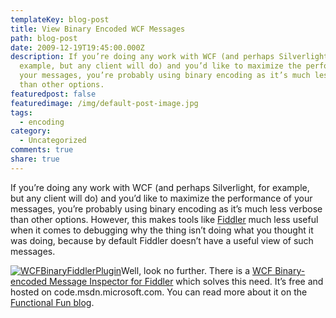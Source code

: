 ```yaml
---
templateKey: blog-post
title: View Binary Encoded WCF Messages
path: blog-post
date: 2009-12-19T19:45:00.000Z
description: If you’re doing any work with WCF (and perhaps Silverlight, for
  example, but any client will do) and you’d like to maximize the performance of
  your messages, you’re probably using binary encoding as it’s much less verbose
  than other options.
featuredpost: false
featuredimage: /img/default-post-image.jpg
tags:
  - encoding
category:
  - Uncategorized
comments: true
share: true
---
```

If you’re doing any work with WCF (and perhaps Silverlight, for example, but any client will do) and you’d like to maximize the performance of your messages, you’re probably using binary encoding as it’s much less verbose than other options. However, this makes tools like [Fiddler](http://www.fiddler2.com/fiddler2) much less useful when it comes to debugging why the thing isn’t doing what you thought it was doing, because by default Fiddler doesn’t have a useful view of such messages.

[![WCFBinaryFiddlerPlugin](https://stevesmithblog.com/files/media/image/WindowsLiveWriter/ViewBinaryEncodedWCFMessages_14235/WCFBinaryFiddlerPlugin_thumb.png "WCFBinaryFiddlerPlugin")](http://stevesmithblog.com/files/media/image/WindowsLiveWriter/ViewBinaryEncodedWCFMessages_14235/WCFBinaryFiddlerPlugin_2.png)Well, look no further. There is a [WCF Binary-encoded Message Inspector for Fiddler](http://code.msdn.microsoft.com/wcfbinaryinspector) which solves this need. It’s free and hosted on code.msdn.microsoft.com. You can read more about it on the [Functional Fun blog](http://blog.functionalfun.net/2009/11/fiddler-plug-in-for-inspecting-wcf.html).
